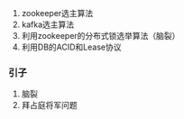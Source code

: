 1. zookeeper选主算法
2. kafka选主算法
3. 利用zookeeper的分布式锁选举算法（脑裂）
4. 利用DB的ACID和Lease协议

### 引子 ###
1. 脑裂
2. 拜占庭将军问题